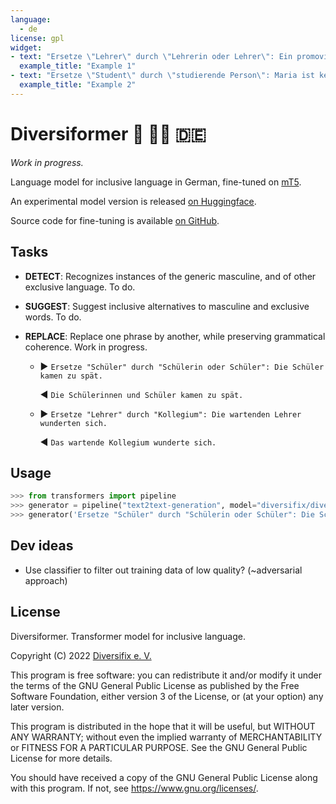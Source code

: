 ```yaml
---
language: 
  - de
license: gpl
widget:
- text: "Ersetze \"Lehrer\" durch \"Lehrerin oder Lehrer\": Ein promovierter Mathelehrer ist noch nie im Unterricht eingeschlafen."
  example_title: "Example 1"
- text: "Ersetze \"Student\" durch \"studierende Person\": Maria ist kein Student."
  example_title: "Example 2"
---
```


# Diversiformer 🤗 🏳️‍🌈 🇩🇪

_Work in progress._

Language model for inclusive language in German, fine-tuned on [mT5](https://arxiv.org/abs/2010.11934).

An experimental model version is released [on Huggingface](https://huggingface.co/diversifix/diversiformer).

Source code for fine-tuning is available [on GitHub](https://github.com/diversifix/diversiformer).

## Tasks

- **DETECT**: Recognizes instances of the generic masculine, and of other exclusive language. To do.
- **SUGGEST**: Suggest inclusive alternatives to masculine and exclusive words. To do.
- **REPLACE**: Replace one phrase by another, while preserving grammatical coherence. Work in progress.

  - ▶️ `Ersetze "Schüler" durch "Schülerin oder Schüler": Die Schüler kamen zu spät.`

    ◀️ `Die Schülerinnen und Schüler kamen zu spät.`

  - ▶️ `Ersetze "Lehrer" durch "Kollegium": Die wartenden Lehrer wunderten sich.`

    ◀️ `Das wartende Kollegium wunderte sich.`

## Usage

```python
>>> from transformers import pipeline
>>> generator = pipeline("text2text-generation", model="diversifix/diversiformer")
>>> generator('Ersetze "Schüler" durch "Schülerin oder Schüler": Die Schüler kamen zu spät.', max_length=500)
```

## Dev ideas

- Use classifier to filter out training data of low quality? (~adversarial approach)

## License

Diversiformer. Transformer model for inclusive language.

Copyright (C) 2022 [Diversifix e. V.](mailto:vorstand@diversifix.org)

This program is free software: you can redistribute it and/or modify
it under the terms of the GNU General Public License as published by
the Free Software Foundation, either version 3 of the License, or
(at your option) any later version.

This program is distributed in the hope that it will be useful,
but WITHOUT ANY WARRANTY; without even the implied warranty of
MERCHANTABILITY or FITNESS FOR A PARTICULAR PURPOSE. See the
GNU General Public License for more details.

You should have received a copy of the GNU General Public License
along with this program. If not, see <https://www.gnu.org/licenses/>.
